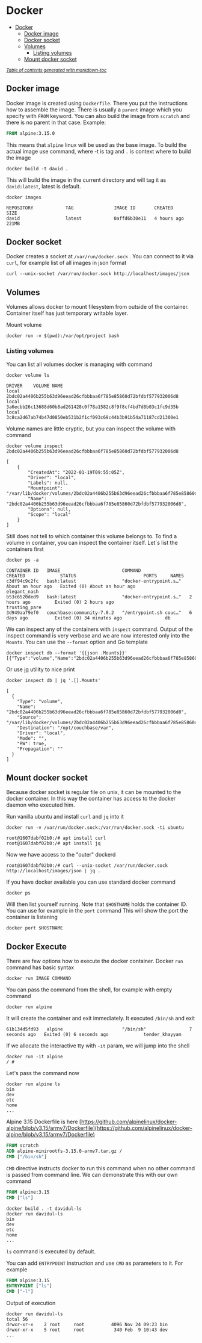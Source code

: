 # Docker

- [Docker](#docker)
    * [Docker image](#docker-image)
    * [Docker socket](#docker-socket)
    * [Volumes](#volumes)
        + [Listing volumes](#listing-volumes)
    * [Mount docker socket](#mount-docker-socket)

<small><i><a href='http://ecotrust-canada.github.io/markdown-toc/'>Table of contents generated with markdown-toc</a></i></small>

## Docker image
Docker image is created using `Dockerfile`. There you put the instructions how to assemble
the image. There is usually a `parent` image which you specify with `FROM` keyword.
You can also build the image from `scratch` and there is no parent 
in that case.
Example:

```dockerfile
FROM alpine:3.15.0
```

This means that `alpine` linux will be used as the base image. To build the actual 
image use command, where -t is tag and `.` is context where to build the
image
```shell
docker build -t david .
```
This will build the image in the current directory and will tag it
as `david:latest`, latest is default.

```shell
docker images

REPOSITORY            TAG               IMAGE ID       CREATED         SIZE
david                 latest            0affd6b30e11   4 hours ago     221MB
```

## Docker socket
Docker creates a socket at `/var/run/docker.sock` . You can connect to it
via `curl`, for example list of all images in json format

```shell
curl --unix-socket /var/run/docker.sock http://localhost/images/json
```

## Volumes
Volumes allows docker to mount filesystem from outside of the container.
Container itself has just temporary writable layer.

Mount volume
```shell
docker run -v $(pwd):/var/opt/project bash 
```

### Listing volumes
You can list all volumes docker is managing with 
command 
```shell
docker volume ls

DRIVER    VOLUME NAME
local     2bdc02a4406b255b63d96eead26cfbbbaa6f785e85860d72bfdbf577932006d8
local     3a6ecbb26c13688d60b8ad261428c0f78a1582c8f9f8cf4bd7d8b03c1fc9d35b
local     3c8ca2d67ab74b47d0850eb531b2f1cf093c69c44b3b91b54a71187cd21300e1
```

Volume names are little cryptic, but you can inspect the 
volume with command

```shell
docker volume inspect 2bdc02a4406b255b63d96eead26cfbbbaa6f785e85860d72bfdbf577932006d8

[
    {
        "CreatedAt": "2022-01-19T09:55:05Z",
        "Driver": "local",
        "Labels": null,
        "Mountpoint": "/var/lib/docker/volumes/2bdc02a4406b255b63d96eead26cfbbbaa6f785e85860d72bfdbf577932006d8/_data",
        "Name": "2bdc02a4406b255b63d96eead26cfbbbaa6f785e85860d72bfdbf577932006d8",
        "Options": null,
        "Scope": "local"
    }
]
```
Still does not tell to which container this volume belongs to.
To find a volume in container, you can inspect the container itself.
Let`s list the containers first

```shell
docker ps -a

CONTAINER ID   IMAGE                       COMMAND                  CREATED             STATUS                         PORTS     NAMES
c3df94c9c2fc   bash:latest                 "docker-entrypoint.s…"   About an hour ago   Exited (0) About an hour ago             elegant_nash
b53c6520ded9   bash:latest                 "docker-entrypoint.s…"   2 hours ago         Exited (0) 2 hours ago                   trusting_pare
3d949aa79ef0   couchbase:community-7.0.2   "/entrypoint.sh couc…"   6 days ago          Exited (0) 34 minutes ago                db
```

We can inspect any of the containers with `inspect` command.
Output of the inspect command is very verbose and we are now interested
only into the `Mounts`. You can use the `--format` option and
Go template

```shell
docker inspect db --format '{{json .Mounts}}'          
[{"Type":"volume","Name":"2bdc02a4406b255b63d96eead26cfbbbaa6f785e85860d72bfdbf577932006d8","Source":"/var/lib/docker/volumes/2bdc02a4406b255b63d96eead26cfbbbaa6f785e85860d72bfdbf577932006d8/_data","Destination":"/opt/couchbase/var","Driver":"local","Mode":"","RW":true,"Propagation":""}]
```

Or use [jq](https://stedolan.github.io/jq/) utility to nice print

```shell
docker inspect db | jq '.[].Mounts' 

[
  {
    "Type": "volume",
    "Name": "2bdc02a4406b255b63d96eead26cfbbbaa6f785e85860d72bfdbf577932006d8",
    "Source": "/var/lib/docker/volumes/2bdc02a4406b255b63d96eead26cfbbbaa6f785e85860d72bfdbf577932006d8/_data",
    "Destination": "/opt/couchbase/var",
    "Driver": "local",
    "Mode": "",
    "RW": true,
    "Propagation": ""
  }
]
```

## Mount docker socket
Because docker socket is regular file on unix, it can be
mounted to the docker container. In this way the container has
access to the docker daemon who executed him.

Run vanilla ubuntu and install `curl` and `jq` into it
```shell
docker run -v /var/run/docker.sock:/var/run/docker.sock -ti ubuntu

root@1607dabf02b0:/# apt install curl
root@1607dabf02b0:/# apt install jq
```
Now we have access to the "outer" dockerd

```shell
root@1607dabf02b0:/# curl --unix-socket /var/run/docker.sock http://localhost/images/json | jq .
```

If you have docker available you can use standard docker command
```shell
docker ps
```
Will then list yourself running. Note that `$HOSTNAME` holds the container ID.
You can use for example in the `port` command
This will show the port the container is listening

```shell
docker port $HOSTNAME
```
## Docker Execute
There are few options how to execute the docker container. Docker `run` command has basic
syntax 
```shell
docker run IMAGE COMMAND
```
You can pass the command from the shell, for example with empty command

```shell
docker run alpine
```
It will create the container and exit immediately.
It executed `/bin/sh` and exit
```shell
61b134d5fd93   alpine                      "/bin/sh"                7 seconds ago   Exited (0) 6 seconds ago             tender_khayyam
```
If we allocate the interactive tty with `-it` param, we will jump into the shell

```shell
docker run -it alpine
/ # 
```

Let's pass the command now

```shell
docker run alpine ls
bin
dev
etc
home
...
```

Alpine 3.15 Dockerfile is here [https://github.com/alpinelinux/docker-alpine/blob/v3.15/armv7/Dockerfile](https://github.com/alpinelinux/docker-alpine/blob/v3.15/armv7/Dockerfile)

```dockerfile
FROM scratch
ADD alpine-minirootfs-3.15.0-armv7.tar.gz /
CMD ["/bin/sh"]
```
`CMD` directive instructs docker to run this command when no other command is passed from
command line.
We can demonstrate this with our own command

```dockerfile
FROM alpine:3.15
CMD ["ls"]
```

```shell
docker build . -t davidul-ls
docker run davidul-ls
bin
dev
etc
home
...
```
`ls` command is executed by default.

You can add `ENTRYPOINT` instruction and use `CMD` as 
parameters to it. For example
```dockerfile
FROM alpine:3.15
ENTRYPOINT ["ls"]
CMD ["-l"]
```
Output of execution

```shell
docker run davidul-ls
total 56
drwxr-xr-x    2 root     root          4096 Nov 24 09:23 bin
drwxr-xr-x    5 root     root           340 Feb  9 10:43 dev
...
```
